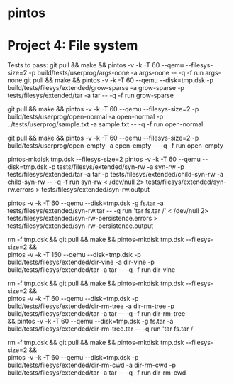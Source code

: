 # pintos

# Project 4: File system
Tests to pass:
git pull && make && pintos -v -k -T 60 --qemu  --filesys-size=2 -p build/tests/userprog/args-none -a args-none -- -q  -f run args-none
git pull && make && pintos -v -k -T 60 --qemu  --disk=tmp.dsk -p build/tests/filesys/extended/grow-sparse -a grow-sparse -p tests/filesys/extended/tar -a tar -- -q  -f run grow-sparse

git pull && make && pintos -v -k -T 60 --qemu  --filesys-size=2 -p build/tests/userprog/open-normal -a open-normal -p ../tests/userprog/sample.txt -a sample.txt -- -q  -f run open-normal

git pull && make && pintos -v -k -T 60 --qemu  --filesys-size=2 -p build/tests/userprog/open-empty -a open-empty -- -q  -f run open-empty

pintos-mkdisk tmp.dsk --filesys-size=2
pintos -v -k -T 60 --qemu  --disk=tmp.dsk -p tests/filesys/extended/syn-rw -a syn-rw -p tests/filesys/extended/tar -a tar -p tests/filesys/extended/child-syn-rw -a child-syn-rw -- -q  -f run syn-rw < /dev/null 2> tests/filesys/extended/syn-rw.errors > tests/filesys/extended/syn-rw.output

pintos -v -k -T 60  --qemu --disk=tmp.dsk -g fs.tar -a tests/filesys/extended/syn-rw.tar -- -q  run 'tar fs.tar /' < /dev/null 2> tests/filesys/extended/syn-rw-persistence.errors > tests/filesys/extended/syn-rw-persistence.output

rm -f tmp.dsk && git pull && make && pintos-mkdisk tmp.dsk --filesys-size=2 && \
pintos -v -k -T 150 --qemu  --disk=tmp.dsk -p build/tests/filesys/extended/dir-vine -a dir-vine -p build/tests/filesys/extended/tar -a tar -- -q  -f run dir-vine

rm -f tmp.dsk && git pull && make && pintos-mkdisk tmp.dsk --filesys-size=2 && \
pintos -v -k -T 60 --qemu  --disk=tmp.dsk -p build/tests/filesys/extended/dir-rm-tree -a dir-rm-tree -p build/tests/filesys/extended/tar -a tar -- -q  -f run dir-rm-tree \
&& pintos -v -k -T 60  --qemu --disk=tmp.dsk -g fs.tar -a build/tests/filesys/extended/dir-rm-tree.tar -- -q  run 'tar fs.tar /'

rm -f tmp.dsk && git pull && make && pintos-mkdisk tmp.dsk --filesys-size=2 && \
pintos -v -k -T 60 --qemu  --disk=tmp.dsk -p build/tests/filesys/extended/dir-rm-cwd -a dir-rm-cwd -p build/tests/filesys/extended/tar -a tar -- -q  -f run dir-rm-cwd